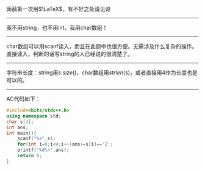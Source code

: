 蒟蒻第一次用$\LaTeX$，有不好之处请见谅

------------
我不用string，也不用int，我用char数组！

------------
char数组可以用scanf读入，而且在此题中也很方便。无需涉及什么复杂的操作。直接读入，判断的话写string的人已经说的很清楚了。

------------
字符串长度：string用$s.size()$，char数组用$strlen(s)$，或者直接用$4$作为长度也是可以的。

------------
AC代码如下：
```cpp
#include<bits/stdc++.h>
using namespace std;
char s[4];
int ans;
int main(){
    scanf("%s",s);
    for(int i=0;i<4;i++)ans+=s[i]=='2';
    printf("%d\n",ans);
    return 0;
}
```